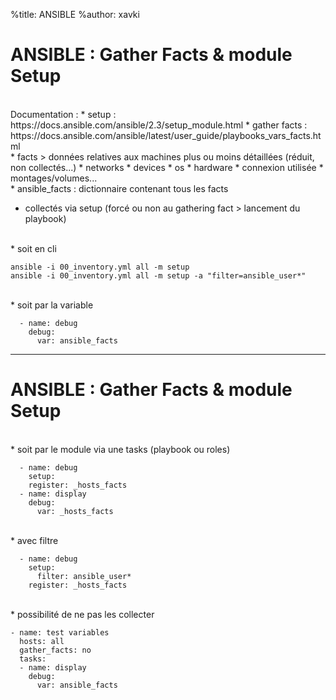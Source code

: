 %title: ANSIBLE
%author: xavki


# ANSIBLE : Gather Facts & module Setup


<br>
Documentation : 
	* setup : https://docs.ansible.com/ansible/2.3/setup_module.html
	* gather facts : https://docs.ansible.com/ansible/latest/user_guide/playbooks_vars_facts.html

<br>
* facts > données relatives aux machines plus ou moins détaillées (réduit, non collectés...)
		* networks
		* devices
		* os
		* hardware
		* connexion utilisée
		* montages/volumes...

<br>
* ansible_facts : dictionnaire contenant tous les facts

* collectés via setup (forcé ou non au gathering fact > lancement du playbook)

<br>
* soit en cli 

```
ansible -i 00_inventory.yml all -m setup
ansible -i 00_inventory.yml all -m setup -a "filter=ansible_user*"
```
<br>
* soit par la variable

```
  - name: debug
    debug:
      var: ansible_facts
```

-----------------------------------------------------------------------------------------

# ANSIBLE : Gather Facts & module Setup


<br>
* soit par le module via une tasks (playbook ou roles)

```
  - name: debug
    setup:
    register: _hosts_facts
  - name: display
    debug:
      var: _hosts_facts
```

<br>
* avec filtre

```
  - name: debug
    setup:
      filter: ansible_user*
    register: _hosts_facts
```

<br>
* possibilité de ne pas les collecter

```
- name: test variables
  hosts: all
  gather_facts: no 
  tasks:
  - name: display
    debug:
      var: ansible_facts
```
